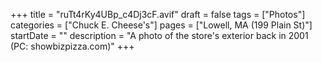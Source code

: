 +++
title = "ruTt4rKy4UBp_c4Dj3cF.avif"
draft = false
tags = ["Photos"]
categories = ["Chuck E. Cheese's"]
pages = ["Lowell, MA (199 Plain St)"]
startDate = ""
description = "A photo of the store's exterior back in 2001 (PC: showbizpizza.com)"
+++
